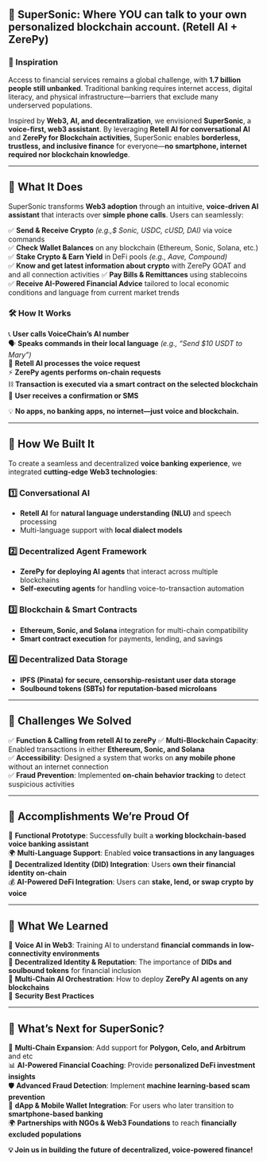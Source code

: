 ## **🔹 SuperSonic: Where YOU can talk to your own personalized blockchain account. (Retell AI + ZerePy)**  

### **🚀 Inspiration**  
Access to financial services remains a global challenge, with **1.7 billion people still unbanked**. Traditional banking requires internet access, digital literacy, and physical infrastructure—barriers that exclude many underserved populations.  

Inspired by **Web3, AI, and decentralization**, we envisioned **SuperSonic**, a **voice-first, web3 assistant**. By leveraging **Retell AI for conversational AI** and **ZerePy for Blockchain activities**, SuperSonic enables **borderless, trustless, and inclusive finance** for everyone—**no smartphone, internet required nor blockchain knowledge**.  

---

## **🔹 What It Does**  
SuperSonic transforms **Web3 adoption** through an intuitive, **voice-driven AI assistant** that interacts over **simple phone calls**. Users can seamlessly:  

✅ **Send & Receive Crypto** _(e.g.,$ Sonic, USDC, cUSD, DAI)_ via voice commands  
✅ **Check Wallet Balances** on any blockchain (Ethereum, Sonic, Solana, etc.)  
✅ **Stake Crypto & Earn Yield** in DeFi pools _(e.g., Aave, Compound)_  
✅ **Know and get latest information about crypto** with ZerePy GOAT and and all connection activities 
✅ **Pay Bills & Remittances** using stablecoins  
✅ **Receive AI-Powered Financial Advice** tailored to local economic conditions and language from current market trends  

### **🛠️ How It Works**  
📞 **User calls VoiceChain’s AI number**  
🗣️ **Speaks commands in their local language** _(e.g., “Send $10 USDT to Mary”)_  
🤖 **Retell AI processes the voice request**  
⚡ **ZerePy agents performs on-chain requests**  
⛓️ **Transaction is executed via a smart contract on the selected blockchain**  
📲 **User receives a confirmation or SMS**  

💡 **No apps, no banking apps, no internet—just voice and blockchain.**  

---

## **🔹 How We Built It**  
To create a seamless and decentralized **voice banking experience**, we integrated **cutting-edge Web3 technologies**:  

### **1️⃣ Conversational AI**  
- **Retell AI** for **natural language understanding (NLU)** and speech processing  
- Multi-language support with **local dialect models**  

### **2️⃣ Decentralized Agent Framework**  
- **ZerePy for deploying AI agents** that interact across multiple blockchains  
- **Self-executing agents** for handling voice-to-transaction automation  

### **3️⃣ Blockchain & Smart Contracts**  
- **Ethereum, Sonic, and Solana** integration for multi-chain compatibility  
- **Smart contract execution** for payments, lending, and savings  

### **4️⃣ Decentralized Data Storage**  
- **IPFS (Pinata) for secure, censorship-resistant user data storage**  
- **Soulbound tokens (SBTs) for reputation-based microloans**  


---

## **🔹 Challenges We Solved**  

✅ **Function & Calling from retell AI to zerePy**
✅ **Multi-Blockchain Capacity**: Enabled transactions in either **Ethereum, Sonic, and Solana**  
✅ **Accessibility**: Designed a system that works on **any mobile phone** without an internet connection  
✅ **Fraud Prevention**: Implemented **on-chain behavior tracking** to detect suspicious activities  

---

## **🔹 Accomplishments We’re Proud Of**  

🎉 **Functional Prototype**: Successfully built a **working blockchain-based voice banking assistant**  
🌍 **Multi-Language Support**: Enabled **voice transactions in any languages**  
🔐 **Decentralized Identity (DID) Integration**: Users **own their financial identity on-chain**  
💰 **AI-Powered DeFi Integration**: Users can **stake, lend, or swap crypto by voice**  

---

## **🔹 What We Learned**  

🔹 **Voice AI in Web3**: Training AI to understand **financial commands in low-connectivity environments**  
🔹 **Decentralized Identity & Reputation**: The importance of **DIDs and soulbound tokens** for financial inclusion  
🔹 **Multi-Chain AI Orchestration**: How to deploy **ZerePy AI agents on any blockchains**  
🔹 **Security Best Practices**

---

## **🔹 What’s Next for SuperSonic?**  

🚀 **Multi-Chain Expansion**: Add support for **Polygon, Celo, and Arbitrum** and etc  
📊 **AI-Powered Financial Coaching**: Provide **personalized DeFi investment insights**  
🛡️ **Advanced Fraud Detection**: Implement **machine learning-based scam prevention**  
📲 **dApp & Mobile Wallet Integration**: For users who later transition to **smartphone-based banking**  
🌍 **Partnerships with NGOs & Web3 Foundations** to reach **financially excluded populations**  

**💡 Join us in building the future of decentralized, voice-powered finance!**  
